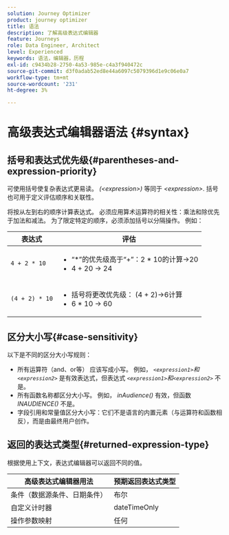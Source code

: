 ```yaml
---
solution: Journey Optimizer
product: journey optimizer
title: 语法
description: 了解高级表达式编辑器
feature: Journeys
role: Data Engineer, Architect
level: Experienced
keywords: 语法，编辑器，历程
exl-id: c9434b28-2750-4a53-985e-c4a3f940472c
source-git-commit: d3f0adab52ed8e44a6097c5079396d1e9c06e0a7
workflow-type: tm+mt
source-wordcount: '231'
ht-degree: 3%

---
```


# 高级表达式编辑器语法 {#syntax}

## 括号和表达式优先级{#parentheses-and-expression-priority}

可使用括号使复杂表达式更易读。 _(&lt;expression>)_ 等同于 _&lt;expression>_. 括号也可用于定义评估顺序和关联性。

将按从左到右的顺序计算表达式。 必须应用算术运算符的相关性：乘法和除优先于加法和减法。 为了限定特定的顺序，必须添加括号以分隔操作。 例如：

<!--```5 + 2 * 10 = 25, and (5 + 2) * 10 = 70```-->

| 表达式 | 评估 |
|--- |--- |
| `4 + 2 * 10` | <ul><li>“*”的优先级高于“+”：2 * 10的计算→20</li><li>4 + 20 → 24</li></ul> |
| `(4 + 2) * 10` | <ul><li>括号将更改优先级： (4 + 2)→6计算</li><li> 6 * 10 → 60</li></ul> |

## 区分大小写{#case-sensitivity}

以下是不同的区分大小写规则：

* 所有运算符（and、or等） 应该写成小写。 例如， _`<expression1>`和`<expression2>`_ 是有效表达式，但表达式 _`<expression1>`和`<expression2>`_ 不是。
* 所有函数名称都区分大小写。 例如， _inAudience()_ 有效，但函数 _INAUDIENCE()_ 不是。
* 字段引用和常量值区分大小写：它们不是语言的内置元素（与运算符和函数相反），而是由最终用户创作。

## 返回的表达式类型{#returned-expression-type}

根据使用上下文，表达式编辑器可以返回不同的值。

| 高级表达式编辑器用法 | 预期返回表达式类型 |
|--- |--- |
| 条件（数据源条件、日期条件） | 布尔 |
| 自定义计时器 | dateTimeOnly |
| 操作参数映射 | 任何 |
